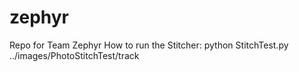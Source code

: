 # zephyr
Repo for Team Zephyr 
How to run the Stitcher:
python StitchTest.py ../images/PhotoStitchTest/track
